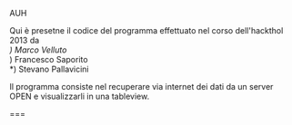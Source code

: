 AUH

Qui è presetne il codice del programma effettuato nel corso dell'hackthol 2013 da 
  <br>*) Marco Velluto
  <br>*) Francesco Saporito
  <br>*) Stevano Pallavicini
  
  Il programma consiste nel recuperare via internet dei dati da un server OPEN e visualizzarli in una tableview.
  
===

